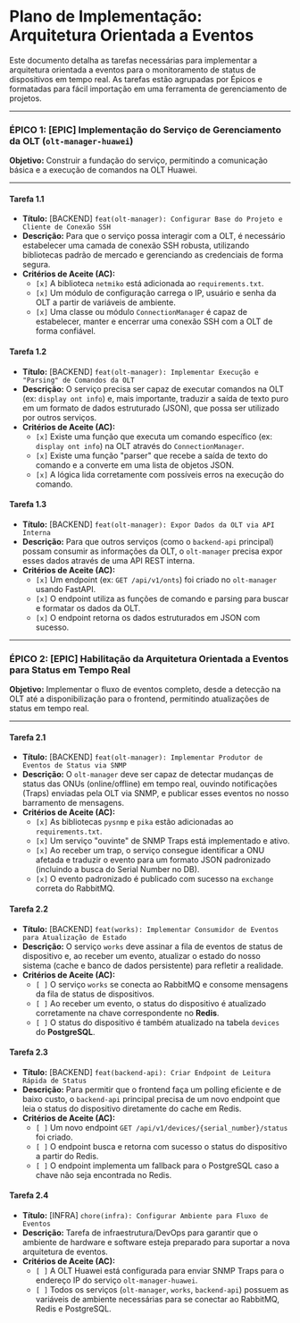 # Plano de Implementação: Arquitetura Orientada a Eventos

Este documento detalha as tarefas necessárias para implementar a arquitetura orientada a eventos para o monitoramento de status de dispositivos em tempo real. As tarefas estão agrupadas por Épicos e formatadas para fácil importação em uma ferramenta de gerenciamento de projetos.

---

### **ÉPICO 1: [EPIC] Implementação do Serviço de Gerenciamento da OLT (`olt-manager-huawei`)**

**Objetivo:** Construir a fundação do serviço, permitindo a comunicação básica e a execução de comandos na OLT Huawei.

---

#### **Tarefa 1.1**

-   **Título:** [BACKEND] `feat(olt-manager): Configurar Base do Projeto e Cliente de Conexão SSH`
-   **Descrição:** Para que o serviço possa interagir com a OLT, é necessário estabelecer uma camada de conexão SSH robusta, utilizando bibliotecas padrão de mercado e gerenciando as credenciais de forma segura.
-   **Critérios de Aceite (AC):**
    -   `[x]` A biblioteca `netmiko` está adicionada ao `requirements.txt`.
    -   `[x]` Um módulo de configuração carrega o IP, usuário e senha da OLT a partir de variáveis de ambiente.
    -   `[x]` Uma classe ou módulo `ConnectionManager` é capaz de estabelecer, manter e encerrar uma conexão SSH com a OLT de forma confiável.

#### **Tarefa 1.2**

-   **Título:** [BACKEND] `feat(olt-manager): Implementar Execução e "Parsing" de Comandos da OLT`
-   **Descrição:** O serviço precisa ser capaz de executar comandos na OLT (ex: `display ont info`) e, mais importante, traduzir a saída de texto puro em um formato de dados estruturado (JSON), que possa ser utilizado por outros serviços.
-   **Critérios de Aceite (AC):**
    -   `[x]` Existe uma função que executa um comando específico (ex: `display ont info`) na OLT através do `ConnectionManager`.
    -   `[x]` Existe uma função "parser" que recebe a saída de texto do comando e a converte em uma lista de objetos JSON.
    -   `[x]` A lógica lida corretamente com possíveis erros na execução do comando.

#### **Tarefa 1.3**

-   **Título:** [BACKEND] `feat(olt-manager): Expor Dados da OLT via API Interna`
-   **Descrição:** Para que outros serviços (como o `backend-api` principal) possam consumir as informações da OLT, o `olt-manager` precisa expor esses dados através de uma API REST interna.
-   **Critérios de Aceite (AC):**
    -   `[x]` Um endpoint (ex: `GET /api/v1/onts`) foi criado no `olt-manager` usando FastAPI.
    -   `[x]` O endpoint utiliza as funções de comando e parsing para buscar e formatar os dados da OLT.
    -   `[x]` O endpoint retorna os dados estruturados em JSON com sucesso.

---

### **ÉPICO 2: [EPIC] Habilitação da Arquitetura Orientada a Eventos para Status em Tempo Real**

**Objetivo:** Implementar o fluxo de eventos completo, desde a detecção na OLT até a disponibilização para o frontend, permitindo atualizações de status em tempo real.

---

#### **Tarefa 2.1**

-   **Título:** [BACKEND] `feat(olt-manager): Implementar Produtor de Eventos de Status via SNMP`
-   **Descrição:** O `olt-manager` deve ser capaz de detectar mudanças de status das ONUs (online/offline) em tempo real, ouvindo notificações (Traps) enviadas pela OLT via SNMP, e publicar esses eventos no nosso barramento de mensagens.
-   **Critérios de Aceite (AC):**
    -   `[x]` As bibliotecas `pysnmp` e `pika` estão adicionadas ao `requirements.txt`.
    -   `[x]` Um serviço "ouvinte" de SNMP Traps está implementado e ativo.
    -   `[x]` Ao receber um trap, o serviço consegue identificar a ONU afetada e traduzir o evento para um formato JSON padronizado (incluindo a busca do Serial Number no DB).
    -   `[x]` O evento padronizado é publicado com sucesso na `exchange` correta do RabbitMQ.

#### **Tarefa 2.2**

-   **Título:** [BACKEND] `feat(works): Implementar Consumidor de Eventos para Atualização de Estado`
-   **Descrição:** O serviço `works` deve assinar a fila de eventos de status de dispositivo e, ao receber um evento, atualizar o estado do nosso sistema (cache e banco de dados persistente) para refletir a realidade.
-   **Critérios de Aceite (AC):**
    -   `[ ]` O serviço `works` se conecta ao RabbitMQ e consome mensagens da fila de status de dispositivos.
    -   `[ ]` Ao receber um evento, o status do dispositivo é atualizado corretamente na chave correspondente no **Redis**.
    -   `[ ]` O status do dispositivo é também atualizado na tabela `devices` do **PostgreSQL**.

#### **Tarefa 2.3**

-   **Título:** [BACKEND] `feat(backend-api): Criar Endpoint de Leitura Rápida de Status`
-   **Descrição:** Para permitir que o frontend faça um polling eficiente e de baixo custo, o `backend-api` principal precisa de um novo endpoint que leia o status do dispositivo diretamente do cache em Redis.
-   **Critérios de Aceite (AC):**
    -   `[ ]` Um novo endpoint `GET /api/v1/devices/{serial_number}/status` foi criado.
    -   `[ ]` O endpoint busca e retorna com sucesso o status do dispositivo a partir do Redis.
    -   `[ ]` O endpoint implementa um fallback para o PostgreSQL caso a chave não seja encontrada no Redis.

#### **Tarefa 2.4**

-   **Título:** [INFRA] `chore(infra): Configurar Ambiente para Fluxo de Eventos`
-   **Descrição:** Tarefa de infraestrutura/DevOps para garantir que o ambiente de hardware e software esteja preparado para suportar a nova arquitetura de eventos.
-   **Critérios de Aceite (AC):**
    -   `[ ]` A OLT Huawei está configurada para enviar SNMP Traps para o endereço IP do serviço `olt-manager-huawei`.
    -   `[ ]` Todos os serviços (`olt-manager`, `works`, `backend-api`) possuem as variáveis de ambiente necessárias para se conectar ao RabbitMQ, Redis e PostgreSQL.